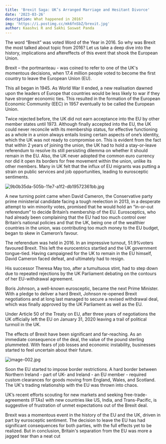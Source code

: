 ```yaml
---
title: 'Brexit Saga: UK’s Arranged Marriage and Hesitant Divorce'
date: '2023-03-26'
description: What happened in 2016?
img: 'https://i.postimg.cc/mk6fnSbZ/brexit.jpg'
author: Kaashvi R and Sakhi Saswat Panda
---
```


The word “Brexit” was voted Word of the Year in 2016. So why was Brexit the most talked about topic from 2016? Let us take a deep dive into the history, implications and aftereffects of this event that shook the European Union.

Brexit – the portmanteau - was coined to refer to one of the UK's momentous decisions, when 17.4 million people voted to become the first country to leave the European Union (EU).

This all began in 1945. As World War II ended, a new realisation dawned upon the leaders of Europe that countries would be less likely to war if they have stronger economic ties. This resulted in the formation of the European Economic Community (EEC) in 1957 eventually to be called the European Union.

Twice rejected before, the UK did not earn acceptance into the EU by other member states until 1973. Although finally accepted into the EU, the UK could never reconcile with its membership status, for effective functioning as a whole in a union always entails losing certain aspects of one’s identity, which the UK was not ready to compromise on. This is evident from the fact that within 2 years of joining the union, the UK had to hold a stay-or-leave referendum to resolve its still persisting dilemma on whether it should remain in the EU. Also, the UK never adopted the common euro currency nor did it open its borders for free movement within the union, unlike its other members. Many in UK felt that the influx of EU migrants was putting a strain on public services and job opportunities, leading to eurosceptic sentiments.

![9b0b35da-505b-11e7-a1f2-db19572361bb.jpg](https://i.postimg.cc/mDQwcZcQ/9b0b35da-505b-11e7-a1f2-db19572361bb.jpg)

A new turning point came when David Cameron, the Conservative party prime ministerial candidate facing a tough reelection in 2013, in a desperate attempt to win minority votes, promised that he would hold an “in-or-out referendum” to decide Britain’s membership of the EU. Eurosceptics, who had already been complaining that the EU had too much control over Britain’s national policies and that the UK, being one of the wealthier countries in the union, was contributing too much money to the EU budget, began to skew in Cameron’s favour.

The referendum was held in 2016. In an impressive turnout, 51.9%voters favoured Brexit. This left the eurocentrics startled and the UK government tongue-tied. Having campaigned for the UK to remain in the EU himself, David Cameron faced defeat, and ultimately had to resign.

His successor Theresa May too, after a tumultuous stint, had to step down due to repeated rejections by the UK Parliament debating on the contours of her EU-withdrawal agreement.

Boris Johnson, a well-known eurosceptic, became the next Prime Minister. With a pledge to deliver a hard Brexit, Johnson re-opened Brexit negotiations and at long last managed to secure a revised withdrawal deal, which was finally approved by the UK Parliament as well as the EU.

Under Article 50 of the Treaty on EU, after three years of negotiations the UK officially left the EU on January 31, 2020 leaving a trail of political turmoil in the UK.

The effects of Brexit have been significant and far-reaching. As an immediate consequence of the deal, the value of the pound sterling plummeted. With fears of job losses and economic instability, businesses started to feel uncertain about their future.

![image-002.jpg](https://i.postimg.cc/5N2hM8z8/image-002.jpg)

Soon the EU started to impose border restrictions. A hard border between Northern Ireland - part of UK- and Ireland - an EU member - required custom clearances for goods moving from England, Wales, and Scotland. The UK's trading relationship with the EU was thrown into chaos.

UK’s recent efforts scouting for new markets and seeking free-trade-agreements (FTAs) with new countries like US, India, and Trans-Pacific, is suggestive of frustration of unmet expectations out of the Brexit deal.

Brexit was a momentous event in the history of the EU and the UK, driven in part by eurosceptic sentiment. The decision to leave the EU has had significant consequences for both parties, with the full effects yet to be realized. But in conclusion, Britain's separation from the EU was more a jagged tear than a neat cut

